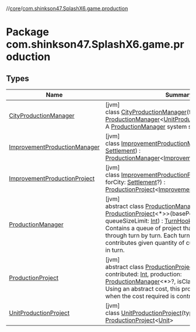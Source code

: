 //[core](../../index.md)/[com.shinkson47.SplashX6.game.production](index.md)

# Package com.shinkson47.SplashX6.game.production

## Types

| Name | Summary |
|---|---|
| [CityProductionManager](-city-production-manager/index.md) | [jvm]<br>class [CityProductionManager](-city-production-manager/index.md)(forCity: [Settlement](../com.shinkson47.SplashX6.game.cities/-settlement/index.md)) : [ProductionManager](-production-manager/index.md)&lt;[UnitProductionProject](-unit-production-project/index.md)&gt; <br>A [ProductionManager](-production-manager/index.md) system specific to a given city. |
| [ImprovementProductionManager](-improvement-production-manager/index.md) | [jvm]<br>class [ImprovementProductionManager](-improvement-production-manager/index.md)(forCity: [Settlement](../com.shinkson47.SplashX6.game.cities/-settlement/index.md)) : [ProductionManager](-production-manager/index.md)&lt;[ImprovementProductionProject](-improvement-production-project/index.md)&gt; |
| [ImprovementProductionProject](-improvement-production-project/index.md) | [jvm]<br>class [ImprovementProductionProject](-improvement-production-project/index.md)(name: [String](https://kotlinlang.org/api/latest/jvm/stdlib/kotlin/-string/index.html), forCity: [Settlement](../com.shinkson47.SplashX6.game.cities/-settlement/index.md)?) : [ProductionProject](-production-project/index.md)&lt;[Improvement](../com.shinkson47.SplashX6.game.cities/-improvement/index.md)&gt; |
| [ProductionManager](-production-manager/index.md) | [jvm]<br>abstract class [ProductionManager](-production-manager/index.md)&lt;[PT](-production-manager/index.md) : [ProductionProject](-production-project/index.md)&lt;*&gt;&gt;(basePower: [Int](https://kotlinlang.org/api/latest/jvm/stdlib/kotlin/-int/index.html), queueSizeLimit: [Int](https://kotlinlang.org/api/latest/jvm/stdlib/kotlin/-int/index.html)) : [TurnHook](../com.shinkson47.SplashX6.utility/-turn-hook/index.md), [Serializable](https://docs.oracle.com/javase/8/docs/api/java/io/Serializable.html)<br>Contains a queue of project that will be worked through turn by turn. Each turn, the system contributes given quantity of currency towards each, in turn. |
| [ProductionProject](-production-project/index.md) | [jvm]<br>abstract class [ProductionProject](-production-project/index.md)&lt;[T](-production-project/index.md)&gt;(cost: [Int](https://kotlinlang.org/api/latest/jvm/stdlib/kotlin/-int/index.html), contributed: [Int](https://kotlinlang.org/api/latest/jvm/stdlib/kotlin/-int/index.html), production: [ProductionManager](-production-manager/index.md)&lt;*&gt;?, isClaimed: [Boolean](https://kotlinlang.org/api/latest/jvm/stdlib/kotlin/-boolean/index.html))<br>Using an abstract cost, this project will be completed when the cost required is contributed towards it. |
| [UnitProductionProject](-unit-production-project/index.md) | [jvm]<br>class [UnitProductionProject](-unit-production-project/index.md)(type: [UnitClass](../com.shinkson47.SplashX6.game.units/-unit-class/index.md)) : [ProductionProject](-production-project/index.md)&lt;[Unit](../com.shinkson47.SplashX6.game.units/-unit/index.md)&gt; |
